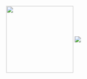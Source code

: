 
<img align="center" height="180em" src="https://github-readme-stats.vercel.app/api?username=Nevisk&show_icons=true&theme=dark&include_all_commits=true&count_private=true"/> <img align="center" src="https://github-readme-stats.vercel.app/api/top-langs/?username=Nevisk&hide=Ruby,Shell&theme=dark"/>
